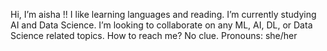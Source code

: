 Hi, I’m aisha !!
I like learning languages and reading.
I’m currently studying AI and Data Science. 
I’m looking to collaborate on any ML, AI, DL, or Data Science related topics.
How to reach me? No clue.
Pronouns: she/her
